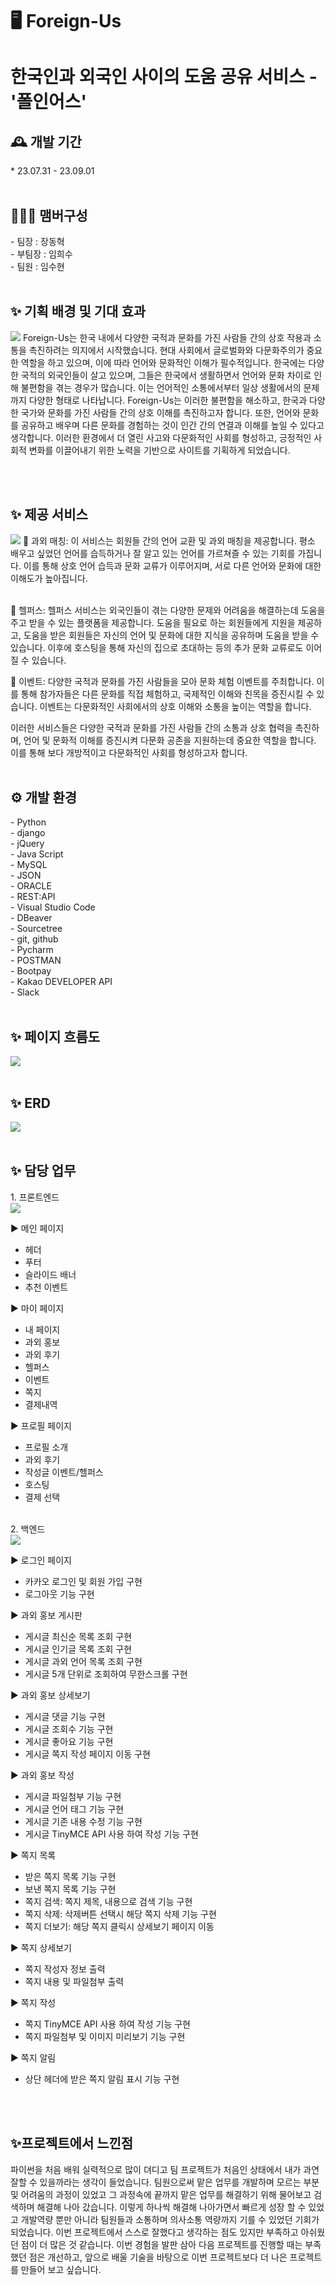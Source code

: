 # 🖥️ Foreign-Us

<h1>한국인과 외국인 사이의 도움 공유 서비스 - '폴인어스'</h1>
<h2>🕰️ 개발 기간</h2>
* 23.07.31 - 23.09.01<br><br>
<h2>🧑‍🤝‍🧑 맴버구성</h2>
 - 팀장 : 장동혁<br>
 - 부팀장 : 임희수<br>
 - 팀원 : 임수현<br><br>
<h2>✨ 기획 배경 및 기대 효과</h2>
<img src="https://github.com/ss00-coder/study-django/assets/129861795/1de2a62a-2ca9-4eb9-8ad6-49d8b4818f89">
Foreign-Us는 한국 내에서 다양한 국적과 문화를 가진 사람들 간의 상호 작용과 소통을 촉진하려는 의지에서 시작했습니다. 현대 사회에서 글로벌화와 다문화주의가 중요한 역할을 하고 있으며, 이에 따라 언어와 문화적인 이해가 필수적입니다. 한국에는 다양한 국적의 외국인들이 살고 있으며, 그들은 한국에서 생활하면서 언어와 문화 차이로 인해 불편함을 겪는 경우가 많습니다. 이는 언어적인 소통에서부터 일상 생활에서의 문제까지 다양한 형태로 나타납니다. Foreign-Us는 이러한 불편함을 해소하고, 한국과 다양한 국가와 문화를 가진 사람들 간의 상호 이해를 촉진하고자 합니다. 또한, 언어와 문화를 공유하고 배우며 다른 문화를 경험하는 것이 인간 간의 연결과 이해를 높일 수 있다고 생각합니다. 이러한 환경에서 더 열린 사고와 다문화적인 사회를 형성하고, 긍정적인 사회적 변화를 이끌어내기 위한 노력을 기반으로 사이트를 기획하게 되었습니다.

<br><br>

<h2>✨ 제공 서비스</h2>
<img src="https://github.com/ss00-coder/study-django/assets/129861795/9c90091f-8527-478b-ab5a-d80914948e5f">
📌 과외 매칭: 이 서비스는 회원들 간의 언어 교환 및 과외 매칭을 제공합니다. 평소 배우고 싶었던 언어를 습득하거나 잘 알고 있는 언어를 가르쳐즐 수 있는 기회를 가집니다. 이를 통해 상호 언어 습득과 문화 교류가 이루어지며, 서로 다른 언어와 문화에 대한 이해도가 높아집니다. <br><br>

📌 헬퍼스: 헬퍼스 서비스는 외국인들이 겪는 다양한 문제와 어려움을 해결하는데 도움을 주고 받을 수 있는 플랫폼을 제공합니다. 도움을 필요로 하는 회원들에게 지원을 제공하고, 도움을 받은 회원들은 자신의 언어 및 문화에 대한 지식을 공유하며 도움을 받을 수 있습니다. 이후에 호스팅을 통해 자신의 집으로 초대하는 등의 추가 문화 교류로도 이어질 수 있습니다. <br>

📌 이벤트: 다양한 국적과 문화를 가진 사람들을 모아 문화 체험 이벤트를 주최합니다. 이를 통해 참가자들은 다른 문화를 직접 체험하고, 국제적인 이해와 친목을 증진시킬 수 있습니다. 이벤트는 다문화적인 사회에서의 상호 이해와 소통을 높이는 역할을 합니다.<br>

이러한 서비스들은 다양한 국적과 문화를 가진 사람들 간의 소통과 상호 협력을 촉진하며, 언어 및 문화적 이해를 증진시켜 다문화 공존을 지원하는데 중요한 역할을 합니다. 이를 통해 보다 개방적이고 다문화적인 사회를 형성하고자 합니다.
<br><br>

<h2>⚙️ 개발 환경</h2>
- Python<br>
- django<br>
- jQuery<br>
- Java Script<br>
- MySQL<br>
- JSON<br>
- ORACLE<br>
- REST:API<br>
- Visual Studio Code<br>
- DBeaver<br>
- Sourcetree<br>
- git, github<br>
- Pycharm<br>
- POSTMAN<br>
- Bootpay<br>
- Kakao DEVELOPER API<br>
- Slack<br><br>

<h2>✨ 페이지 흐름도</h2>
<img src="https://github.com/ss00-coder/ss00-coder/assets/129861795/2f2177de-d03e-4af5-a1f2-0aad57a8720d">
<br><br>

<h2>✨ ERD</h2>
<img src="https://github.com/ss00-coder/study-django/assets/129861795/3d84b53b-a103-4ca5-b337-57e9e1c80fdf">
<br><br>
 
<h2>✨ 담당 업무</h2>
1. 프론트엔드<br>
<img src="https://raw.githubusercontent.com/dev-hyeon1022/dev-hyeon1022/master/%EA%B0%9C%EC%9D%B8%EC%9E%90%EB%A3%8C/foregin-us/img/foreign-us(%ED%8D%BC%EB%B8%94%EB%A6%AC%EC%8B%B1).png">

▶ 메인 페이지
- 헤더
- 푸터
- 슬라이드 배너
- 추천 이벤트

▶ 마이 페이지
- 내 페이지
- 과외 홍보
- 과외 후기
- 헬퍼스
- 이벤트
- 쪽지
- 결제내역
  
▶ 프로필 페이지
- 프로필 소개
- 과외 후기
- 작성글 이벤트/헬퍼스
- 호스팅
- 결제 선택

<br>
2. 백엔드<br>
<img src="https://raw.githubusercontent.com/dev-hyeon1022/dev-hyeon1022/master/%EA%B0%9C%EC%9D%B8%EC%9E%90%EB%A3%8C/foregin-us/img/foreign-us(%EB%B2%A1%EC%97%94%EB%93%9C).png">

▶ 로그인 페이지
- 카카오 로그인 및 회원 가입 구현
- 로그아웃 기능 구현
  
▶ 과외 홍보 게시판
- 게시글 최신순 목록 조회 구현
- 게시글 인기글 목록 조회 구현
- 게시글 과외 언어 목록 조회 구현
- 게시글 5개 단위로 조회하여 무한스크롤 구현

▶ 과외 홍보 상세보기
- 게시글 댓글 기능 구현
- 게시글 조회수 기능 구현
- 게시글 좋아요 기능 구현
- 게시글 쪽지 작성 페이지 이동 구현

▶ 과외 홍보 작성
- 게시글 파일첨부 기능 구현
- 게시글 언어 태그 기능 구현
- 게시글 기존 내용 수정 기능 구현
- 게시글 TinyMCE API 사용 하여 작성 기능 구현

▶ 쪽지 목록
- 받은 쪽지 목록 기능 구현
- 보낸 쪽지 목록 기능 구현
- 쪽지 검색: 쪽지 제목, 내용으로 검색 기능 구현
- 쪽지 삭제: 삭제버튼 선택시 해당 쪽지 삭제 기능 구현
- 쪽지 더보기: 해당 쪽지 클릭시 상세보기 페이지 이동

▶ 쪽지 상세보기
- 쪽지 작성자 정보 출력
- 쪽지 내용 및 파일첨부 출력

▶ 쪽지 작성
- 쪽지 TinyMCE API 사용 하여 작성 기능 구현
- 쪽지 파일첨부 및 이미지 미리보기 기능 구현

▶ 쪽지 알림
- 상단 헤더에 받은 쪽지 알림 표시 기능 구현

<br><br>

<h2>✨프로젝트에서 느낀점</h2>
파이썬을 처음 배워 실력적으로 많이 뎌디고 팀 프로젝트가 처음인 상태에서 내가 과연 잘할 수 있을까라는 생각이 들었습니다. 
팀원으로써 맡은 업무를 개발하며 모르는 부분 및 어려움의 과정이 있었고 그 과정속에 끝까지 맡은 업무를 해결하기 위해 물어보고 검색하며 해결해 나아 갔습니다. 
이렇게 하나씩 해결해 나아가면서 빠르게 성장 할 수 있었고 개발역량 뿐만 아니라 팀원들과 소통하며 의사소통 역량까지 기를 수 있었던 기회가 되었습니다. 
이번 프로젝트에서 스스로 잘했다고 생각하는 점도 있지만 부족하고 아쉬웠던 점이 더 많은 것 같습니다. 
이번 경험을 발판 삼아 다음 프로젝트를 진행할 때는 부족했던 점은 개선하고, 앞으로 배울 기술을 바탕으로 이번 프로젝트보다 더 나은 프로젝트를 만들어 보고 싶습니다.
